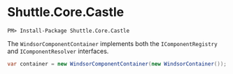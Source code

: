 # Shuttle.Core.Castle

```
PM> Install-Package Shuttle.Core.Castle
```

The `WindsorComponentContainer` implements both the `IComponentRegistry` and `IComponentResolver` interfaces.  

~~~c#
var container = new WindsorComponentContainer(new WindsorContainer());
~~~

